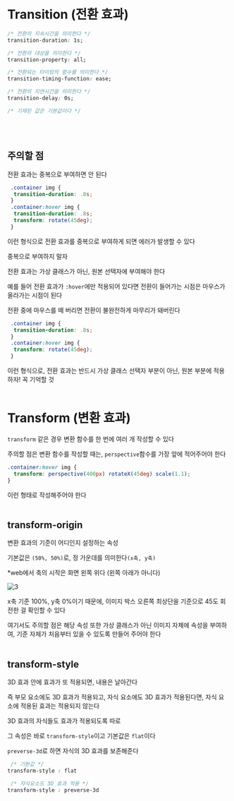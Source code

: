# **Transition (전환 효과)**

```css
/* 전환의 지속시간을 의미한다 */
transition-duration: 1s;

/* 전환의 대상을 의미한다 */
transition-property: all;

/* 전환되는 타이밍의 함수를 의미한다 */
transition-timing-function: ease;

/* 전환의 지연시간을 의미한다 */
transition-delay: 0s;

/* 기재된 값은 기본값이다 */
```
<br>
<br>

## **주의할 점**

전환 효과는 중복으로 부여하면 안 된다

```css
 .container img {
  transition-duration: .8s;
 }
 .container:hover img {
  transition-duration: .8s;
  transform: rotate(45deg);
 }
```

이런 형식으로 전환 효과를 중복으로 부여하게 되면 에러가 발생할 수 있다

중복으로 부여하지 말자

전환 효과는 가상 클래스가 아닌, 원본 선택자에 부여해야 한다

예를 들어 전환 효과가 `:hover`에만 적용되어 있다면 전환이 들어가는 시점은 마우스가 올라가는 시점이 된다

전환 중에 마우스를 떼 버리면 전환이 불완전하게 마무리가 돼버린다

```css
 .container img {
  transition-duration: .8s;
 }
 .container:hover img {
  transform: rotate(45deg);
 }
```

이런 형식으로, 전환 효과는 반드시 가상 클래스 선택자 부분이 아닌, 원본 부분에 적용하자! 꼭 기억할 것
<br>
<br>


# **Transform (변환 효과)**

`transform` 같은 경우 변환 함수를 한 번에 여러 개 작성할 수 있다

주의할 점은 변환 함수를 작성할 때는, `perspective`함수를 가장 앞에 적어주어야 한다

```css
.container:hover img {
  transform: perspective(400px) rotateX(45deg) scale(1.1);
}
```

이런 형태로 작성해주어야 한다
<br>
<br>

## **transform-origin**

변환 효과의 기준이 어디인지 설정하는 속성

기본값은 `(50%, 50%)`로, 정 가운데를 의미한다`(x축, y축)`

*web에서 축의 시작은 화면 왼쪽 위다 (왼쪽 아래가 아니다)

<img src = "../images/weekly-worksheet/Week-3/3.png" alt = "3">

x축 기준 100%, y축 0%이기 때문에, 이미지 박스 오른쪽 최상단을 기준으로 45도 회전한 걸 확인할 수 있다

여기서도 주의할 점은 해당 속성 또한 가상 클래스가 아닌 이미지 자체에 속성을 부여하여, 기준 자체가 처음부터 있을 수 있도록 만들어 주어야 한다
<br>
<br>

## **transform-style**

3D 효과 안에 효과가 또 적용되면, 내용은 날아간다

즉 부모 요소에도 3D 효과가 적용되고, 자식 요소에도 3D 효과가 적용된다면, 자식 요소에 적용된 효과는 적용되지 않는다

3D 효과의 자식들도 효과가 적용되도록 따로

그 속성은 바로 `transform-style`이고 기본값은 `flat`이다

`preverse-3d`로 하면 자식의 3D 효과를 보존해준다

```css
 /* 기본값 */
transform-style : flat

 /* 자식요소도 3D 효과 적용 */
transform-style : preverse-3d
```
